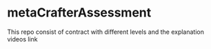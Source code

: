 # metaCrafterAssessment
This repo consist of contract with different levels and the explanation videos link
